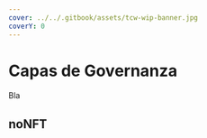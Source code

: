 ```yaml
---
cover: ../../.gitbook/assets/tcw-wip-banner.jpg
coverY: 0
---
```


# Capas de Governanza

Bla

## noNFT